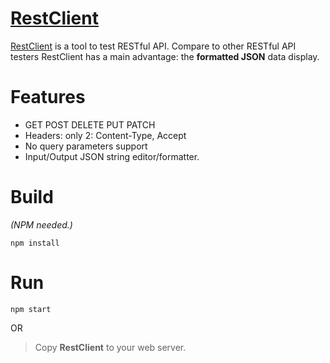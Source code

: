 # [RestClient](https://github.com/minichen2000/RestClient)
[RestClient](https://github.com/minichen2000/RestClient) is a tool to test RESTful API. Compare to other RESTful API testers RestClient has a main advantage: the **formatted JSON** data display.

# Features
- GET POST DELETE PUT PATCH
- Headers: only 2: Content-Type, Accept 
- No query parameters support
- Input/Output JSON string editor/formatter.

# Build
*(NPM needed.)*
```
npm install
```
 
# Run
```
npm start
```
OR
> Copy **RestClient** to your web server.
